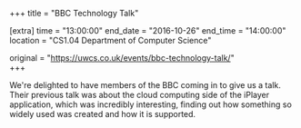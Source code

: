 +++
title = "BBC Technology Talk"

[extra]
time = "13:00:00"
end_date = "2016-10-26"
end_time = "14:00:00"
location = "CS1.04 Department of Computer Science"

original = "https://uwcs.co.uk/events/bbc-technology-talk/"    
+++

We're delighted to have members of the BBC coming in to give us a talk. Their previous talk was about the cloud computing side of the iPlayer application, which was incredibly interesting, finding out how something so widely used was created and how it is supported.

